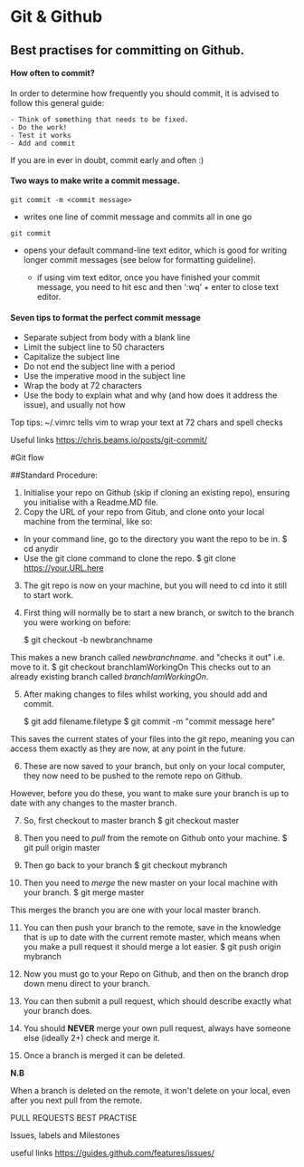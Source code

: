 # Git & Github

## Best practises for committing on Github.

#### How often to commit?

In order to determine how frequently you should commit, it is advised to follow this general guide:

	- Think of something that needs to be fixed.
	- Do the work!
	- Test it works
	- Add and commit

If you are in ever in doubt, commit early and often :)


#### Two ways to make write a commit message.

`git commit -m <commit message>`

  - writes one line of commit message and commits all in one go

` git commit `

  - opens your default command-line text editor, which is good for writing longer commit messages (see below for formatting guideline).

	- if using vim text editor, once you have finished your commit message, you need to hit esc and 			then ‘:wq’ + enter to close text editor.

#### Seven tips to format the perfect commit message

- Separate subject from body with a blank line
- Limit the subject line to 50 characters
- Capitalize the subject line
- Do not end the subject line with a period
- Use the imperative mood in the subject line
- Wrap the body at 72 characters
- Use the body to explain what and why (and how does it address the issue), and usually not how

Top tips:
	~/.vimrc	tells vim to wrap your text at 72 chars and spell checks


Useful links
https://chris.beams.io/posts/git-commit/

#Git flow

##Standard Procedure:

1. Initialise your repo on Github (skip if cloning an existing repo), ensuring you initialise with a Readme.MD file.
2. Copy the URL of your repo from Gitub, and clone onto your local machine from the terminal, like so:
  - In your command line, go to the directory you want the repo to be in.
    $ cd anydir
  - Use the git clone command to clone the repo.
    $ git clone https://your.URL.here

3. The git repo is now on your machine, but you will need to cd into it still to start work.

4. First thing will normally be to start a new branch, or switch to the branch you were working on before:

    $ git checkout -b newbranchname

  This makes a new branch called *newbranchname*. and  "checks it out" i.e. move to it.
    $ git checkout branchIamWorkingOn
  This checks out to an already existing branch called *branchIamWorkingOn*.

5. After making changes to files whilst working, you should add and commit.

    $ git add filename.filetype
    $ git commit -m "commit message here"

This saves the current states of your files into the git repo, meaning you can access them exactly as they are now, at any point in the future.

6. These are now saved to your branch, but only on your local computer, they now need to be pushed to the remote repo on Github.

However, before you do these, you want to make sure your branch is up to date with any changes to the master branch.

7. So, first checkout to master branch
    $ git checkout master

8. Then you need to *pull* from the remote on Github onto your machine.
    $ git pull origin master

9. Then go back to your branch
    $ git checkout mybranch

10. Then you need to *merge* the new master on your local machine with your branch.
    $ git merge master

This merges the branch you are one with your local master branch.

11. You can then push your branch to the remote, save in the knowledge that is up to date with the current remote master, which means when you make a pull request it should merge a lot easier.
    $ git push origin mybranch

12. Now you must go to your Repo on Github, and then on the branch drop down menu direct to your branch.

13. You can then submit a pull request, which should describe exactly what your branch does.

14. You should **NEVER** merge your own pull request, always have someone else (ideally 2+) check and merge it.

15. Once a branch is merged it can be deleted.

**N.B**

When a branch is deleted on the remote, it won't delete on your local, even after you next pull from the remote.  


PULL REQUESTS BEST PRACTISE


Issues, labels and Milestones

useful links
https://guides.github.com/features/issues/
